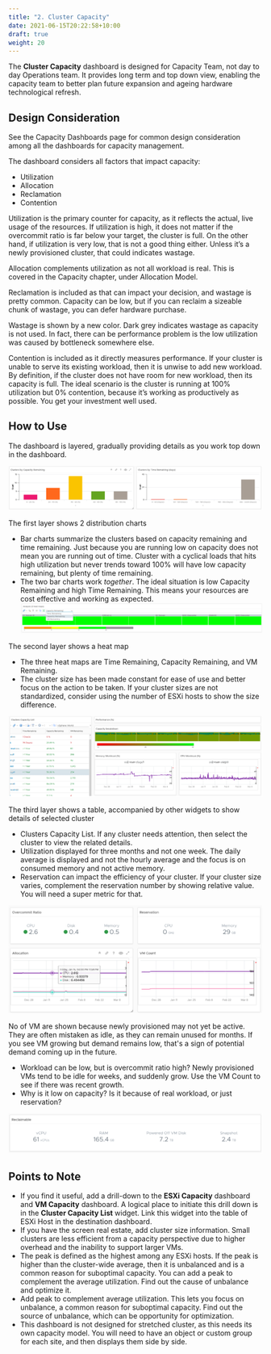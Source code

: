 ```yaml
---
title: "2. Cluster Capacity"
date: 2021-06-15T20:22:58+10:00
draft: true
weight: 20
---
```


The **Cluster Capacity** dashboard is designed for Capacity Team, not day to day Operations team. It provides long term and top down view, enabling the capacity team to better plan future expansion and ageing hardware technological refresh.

## Design Consideration

See the Capacity Dashboards page for common design consideration among all the dashboards for capacity management. 

The dashboard considers all factors that impact capacity: 
- Utilization
- Allocation
- Reclamation
- Contention

Utilization is the primary counter for capacity, as it reflects the actual, live usage of the resources. If utilization is high, it does not matter if the overcommit ratio is far below your target, the cluster is full. On the other hand, if utilization is very low, that is not a good thing either. Unless it’s a newly provisioned cluster, that could indicates wastage.

Allocation complements utilization as not all workload is real. This is covered in the Capacity chapter, under Allocation Model.

Reclamation is included as that can impact your decision, and wastage is pretty common. Capacity can be low, but if you can reclaim a sizeable chunk of wastage, you can defer hardware purchase.

Wastage is shown by a new color. Dark grey indicates wastage as capacity is not used. In fact, there can be performance problem is the low utilization was caused by bottleneck somewhere else. 

Contention is included as it directly measures performance. If your cluster is unable to serve its existing workload, then it is unwise to add new workload. By definition, if the cluster does not have room for new workload, then its capacity is full. The ideal scenario is the cluster is running at 100% utilization but 0% contention, because it’s working as productively as possible. You get your investment well used.

## How to Use

The dashboard is layered, gradually providing details as you work top down in the dashboard.

![](3.3.2-fig-1.png)

The first layer shows 2 distribution charts
- Bar charts summarize the clusters based on capacity remaining and time remaining. Just because you are running low on capacity does not mean you are running out of time. Cluster with a cyclical loads that hits high utilization but never trends toward 100% will have low capacity remaining, but plenty of time remaining.
- The two bar charts work *together*. The ideal situation is low Capacity Remaining and high Time Remaining. This means your resources are cost effective and working as expected.
![](3.3.2-fig-2.png)

The second layer shows a heat map
- The three heat maps are Time Remaining, Capacity Remaining, and VM Remaining.
- The cluster size has been made constant for ease of use and better focus on the action to be taken. If your cluster sizes are not standardized, consider using the number of ESXi hosts to show the size difference. 

![](3.3.2-fig-3.png)

The third layer shows a table, accompanied by other widgets to show details of selected cluster
- Clusters Capacity List. If any cluster needs attention, then select the cluster to view the related details.
- Utilization displayed for three months and not one week. The daily average is displayed and not the hourly average and the focus is on consumed memory and not active memory.
- Reservation can impact the efficiency of your cluster. If your cluster size varies, complement the reservation number by showing relative value. You will need a super metric for that.

![](3.3.2-fig-4.png)

No of VM are shown because newly provisioned may not yet be active. They are often mistaken as idle, as they can remain unused for months. If you see VM growing but demand remains low, that's a sign of potential demand coming up in the future. 
- Workload can be low, but is overcommit ratio high? Newly provisioned VMs tend to be idle for weeks, and suddenly grow. Use the VM Count to see if there was recent growth.
- Why is it low on capacity? Is it because of real workload, or just reservation?

![](3.3.2-fig-5.png)

## Points to Note

- If you find it useful, add a drill-down to the **ESXi Capacity** dashboard and **VM Capacity** dashboard. A logical place to initiate this drill down is in the **Cluster Capacity List** widget. Link this widget into the table of ESXi Host in the destination dashboard. 
- If you have the screen real estate, add cluster size information. Small clusters are less efficient from a capacity perspective due to higher overhead and the inability to support larger VMs.
- The peak is defined as the highest among any ESXi hosts. If the peak is higher than the cluster-wide average, then it is unbalanced and is a common reason for suboptimal capacity. You can add a peak to complement the average utilization. Find out the cause of unbalance and optimize it.
- Add peak to complement average utilization. This lets you focus on unbalance, a common reason for suboptimal capacity. Find out the source of unbalance, which can be opportunity for optimization.
- This dashboard is not designed for stretched cluster, as this needs its own capacity model. You will need to have an object or custom group for each site, and then displays them side by side.